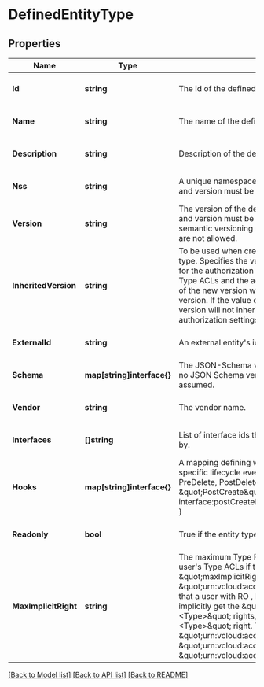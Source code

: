 # DefinedEntityType

## Properties
Name | Type | Description | Notes
------------ | ------------- | ------------- | -------------
**Id** | **string** | The id of the defined entity type in URN format.  | [optional] [default to null]
**Name** | **string** | The name of the defined entity type.  | [optional] [default to null]
**Description** | **string** | Description of the defined entity type.  | [optional] [default to null]
**Nss** | **string** | A unique namespace specific string. The combination of nss and version must be unique.  | [optional] [default to null]
**Version** | **string** | The version of the defined entity type. The combination of nss and version must be unique. The version string must follow semantic versioning rules. Versions with pre-release extension are not allowed.  | [optional] [default to null]
**InheritedVersion** | **string** | To be used when creating a new version of a defined entity type. Specifies the version of the type that will be the template for the authorization configuration of a the new version. The Type ACLs and the access requirements of the Type Behaviors of the new version will be copied from those of the inherited version. If the value of this property is &#39;0&#39;, then the new type version will not inherit another version and will have the default authorization settings, just like the first version of a new type.  | [optional] [default to null]
**ExternalId** | **string** | An external entity&#39;s id that this definition may apply to.  | [optional] [default to null]
**Schema** | **map[string]interface{}** | The JSON-Schema valid definition of the defined entity type. If no JSON Schema version is specified, version 4 will be assumed.  | [optional] [default to null]
**Vendor** | **string** | The vendor name.  | [optional] [default to null]
**Interfaces** | **[]string** | List of interface ids that this defined entity type is referenced by.  | [optional] [default to null]
**Hooks** | **map[string]interface{}** | A mapping defining which behaviors should be invoked upon specific lifecycle events, like PostCreate, PostUpdate, PreDelete, PostDelete. For example: \&quot;hooks\&quot;: { \&quot;PostCreate\&quot;: \&quot;urn:vcloud:behavior-interface:postCreateHook:vendorA:containerCluster:1.0.0\&quot; }  | [optional] [default to null]
**Readonly** | **bool** | True if the entity type cannot be modified. | [optional] [default to null]
**MaxImplicitRight** | **string** | The maximum Type Right level that will be implied from the user&#39;s Type ACLs if this field is defined. For example, \&quot;maxImplicitRight\&quot;: \&quot;urn:vcloud:accessLevel:ReadWrite\&quot; would mean that a user with RO , RW, and FC ACLs to the Type would implicitly get the \&quot;Read: &lt;Type&gt;\&quot; and \&quot;Write: &lt;Type&gt;\&quot; rights, but not the \&quot;Full Control: &lt;Type&gt;\&quot; right. The valid values are \&quot;urn:vcloud:accessLevel:ReadOnly\&quot;, \&quot;urn:vcloud:accessLevel:ReadWrite\&quot;, \&quot;urn:vcloud:accessLevel:FullControl\&quot;.  | [optional] [default to null]

[[Back to Model list]](../README.md#documentation-for-models) [[Back to API list]](../README.md#documentation-for-api-endpoints) [[Back to README]](../README.md)


